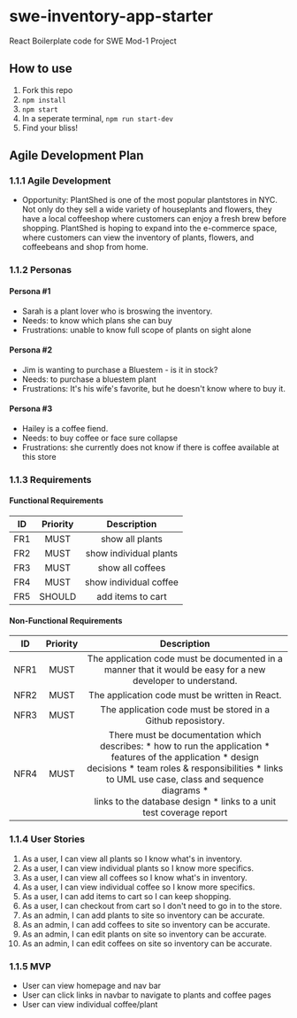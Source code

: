 # swe-inventory-app-starter
React Boilerplate code for SWE Mod-1 Project

## How to use 
1. Fork this repo
2. `npm install`
3. `npm start`
4. In a seperate terminal, `npm run start-dev`
5. Find your bliss!

## Agile Development Plan

### 1.1.1 Agile Development
* Opportunity: PlantShed is one of the most popular plantstores in NYC. Not only do they sell a wide variety of houseplants and flowers, they have a local coffeeshop where customers can enjoy a fresh brew before shopping. PlantShed is hoping to expand into the e-commerce space, where customers can view the inventory of plants, flowers, and coffeebeans and shop from home.

### 1.1.2 Personas
#### Persona #1
* Sarah is a plant lover who is broswing the inventory.
* Needs: to know which plans she can buy
* Frustrations: unable to know full scope of plants on sight alone

#### Persona #2
* Jim is wanting to purchase a Bluestem - is it in stock?
* Needs: to purchase a bluestem plant
* Frustrations: It's his wife's favorite, but he doesn't know where to buy it.

#### Persona #3
* Hailey is a coffee fiend.
* Needs: to buy coffee or face sure collapse
* Frustrations: she currently does not know if there is coffee available at this store

### 1.1.3 Requirements
#### Functional Requirements
| ID | Priority | Description |
| :-----------:| :-----------: |:-----------: |
| FR1 | MUST | show all plants |
| FR2 | MUST | show individual plants |
| FR3 | MUST | show all coffees |
| FR4 | MUST | show individual coffee |
| FR5 | SHOULD | add items to cart |

#### Non-Functional Requirements
| ID | Priority | Description |
| :-----------:| :-----------: |:-----------: |
| NFR1 | MUST | The application code must be documented in a manner that it would be easy for a new developer to understand. |
| NFR2 | MUST | The application code must be written in React. |
| NFR3 | MUST | The application code must be stored in a Github reposistory. |
| NFR4 | MUST | There must be documentation which describes: * how to run the application * features of the application * design <br> decisions * team roles & responsibilities * links to UML use case, class and sequence diagrams * <br> links to the database design * links to a unit test coverage report |

### 1.1.4 User Stories
1. As a user, I can view all plants so I know what's in inventory.
2. As a user, I can view individual plants so I know more specifics.
3. As a user, I can view all coffees so I know what's in inventory.
4. As a user, I can view individual coffee so I know more specifics.
5. As a user, I can add items to cart so I can keep shopping.
6. As a user, I can checkout from cart so I don't need to go in to the store.
7. As an admin, I can add plants to site so inventory can be accurate.
8. As an admin, I can add coffees to site so inventory can be accurate.
9. As an admin, I can edit plants on site so inventory can be accurate.
10. As an admin, I can edit coffees on site so inventory can be accurate.

### 1.1.5 MVP
* User can view homepage and nav bar
* User can click links in navbar to navigate to plants and coffee pages
* User can view individual coffee/plant

